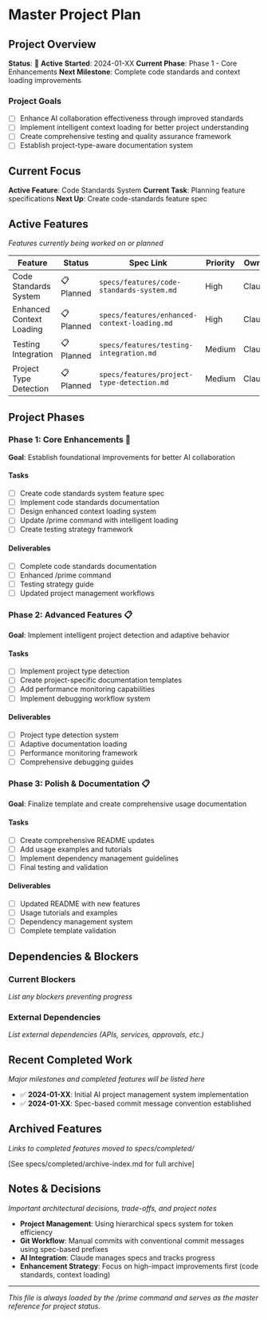 # Master Project Plan

## Project Overview

**Status**: 🎯 **Active**
**Started**: 2024-01-XX
**Current Phase**: Phase 1 - Core Enhancements
**Next Milestone**: Complete code standards and context loading improvements

### Project Goals

- [ ] Enhance AI collaboration effectiveness through improved standards
- [ ] Implement intelligent context loading for better project understanding
- [ ] Create comprehensive testing and quality assurance framework
- [ ] Establish project-type-aware documentation system

## Current Focus

**Active Feature**: Code Standards System
**Current Task**: Planning feature specifications
**Next Up**: Create code-standards feature spec

## Active Features

_Features currently being worked on or planned_

| Feature                  | Status     | Spec Link                                    | Priority | Owner  |
| ------------------------ | ---------- | -------------------------------------------- | -------- | ------ |
| Code Standards System    | 📋 Planned | `specs/features/code-standards-system.md`    | High     | Claude |
| Enhanced Context Loading | 📋 Planned | `specs/features/enhanced-context-loading.md` | High     | Claude |
| Testing Integration      | 📋 Planned | `specs/features/testing-integration.md`      | Medium   | Claude |
| Project Type Detection   | 📋 Planned | `specs/features/project-type-detection.md`   | Medium   | Claude |

## Project Phases

### Phase 1: Core Enhancements 🔄

**Goal**: Establish foundational improvements for better AI collaboration

#### Tasks

- [ ] Create code standards system feature spec
- [ ] Implement code standards documentation
- [ ] Design enhanced context loading system
- [ ] Update /prime command with intelligent loading
- [ ] Create testing strategy framework

#### Deliverables

- [ ] Complete code standards documentation
- [ ] Enhanced /prime command
- [ ] Testing strategy guide
- [ ] Updated project management workflows

### Phase 2: Advanced Features 📋

**Goal**: Implement intelligent project detection and adaptive behavior

#### Tasks

- [ ] Implement project type detection
- [ ] Create project-specific documentation templates
- [ ] Add performance monitoring capabilities
- [ ] Implement debugging workflow system

#### Deliverables

- [ ] Project type detection system
- [ ] Adaptive documentation loading
- [ ] Performance monitoring framework
- [ ] Comprehensive debugging guides

### Phase 3: Polish & Documentation 📋

**Goal**: Finalize template and create comprehensive usage documentation

#### Tasks

- [ ] Create comprehensive README updates
- [ ] Add usage examples and tutorials
- [ ] Implement dependency management guidelines
- [ ] Final testing and validation

#### Deliverables

- [ ] Updated README with new features
- [ ] Usage tutorials and examples
- [ ] Dependency management system
- [ ] Complete template validation

## Dependencies & Blockers

### Current Blockers

_List any blockers preventing progress_

### External Dependencies

_List external dependencies (APIs, services, approvals, etc.)_

## Recent Completed Work

_Major milestones and completed features will be listed here_

- ✅ **2024-01-XX**: Initial AI project management system implementation
- ✅ **2024-01-XX**: Spec-based commit message convention established

## Archived Features

_Links to completed features moved to specs/completed/_

[See specs/completed/archive-index.md for full archive]

## Notes & Decisions

_Important architectural decisions, trade-offs, and project notes_

- **Project Management**: Using hierarchical specs system for token efficiency
- **Git Workflow**: Manual commits with conventional commit messages using spec-based prefixes
- **AI Integration**: Claude manages specs and tracks progress
- **Enhancement Strategy**: Focus on high-impact improvements first (code standards, context loading)

---

_This file is always loaded by the /prime command and serves as the master reference for project status._
